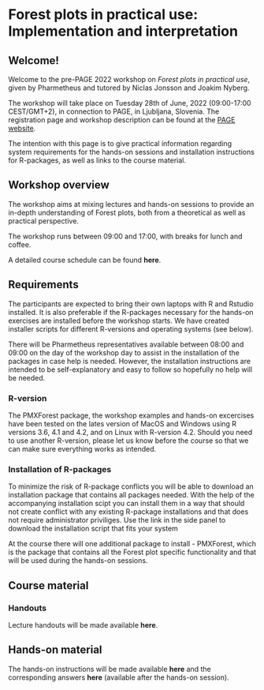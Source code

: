 # Forest plots in practical use: Implementation and interpretation

## Welcome!


Welcome to the pre-PAGE 2022 workshop on *Forest plots in practical use*, given by Pharmetheus and tutored by Niclas Jonsson and Joakim Nyberg.

The workshop will take place on Tuesday 28th of June, 2022 (09:00-17:00 CEST/GMT+2), in connection to PAGE, in Ljubljana, Slovenia. The registration page and workshop description can be found at the [PAGE website](https://www.page-meeting.org/default.asp?id=47&keuze=meeting&mid=23).

The intention with this page is to give practical information regarding system requirements for the hands-on sessions and installation instructions for R-packages, as well as links to the course material.

## Workshop overview

The workshop aims at mixing lectures and hands-on sessions to provide an in-depth understanding of Forest plots, both from a theoretical as well as practical perspective.

The workshop runs between 09:00 and 17:00, with breaks for lunch and coffee.

A detailed course schedule can be found **here**.


## Requirements

The participants are expected to bring their own laptops with R and Rstudio installed. It is also preferable if the R-packages necessary for the hands-on exercises are installed before the workshop starts. We have created installer scripts for different R-versions and operating systems (see below).

There will be Pharmetheus representatives available between 08:00 and 09:00 on the day of the workshop day to assist in the installation of the packages in case help is needed. However, the installation instructions are intended to be self-explanatory and easy to follow so hopefully no help will be needed.

### R-version

The PMXForest package, the workshop examples and hands-on excercises have been tested on the lates version of MacOS and Windows using R versions 3.6, 4.1 and 4.2, and on Linux with R-version 4.2. Should you need to use another R-version, please let us know before the course so that we can make sure everything works as intended.


### Installation of R-packages

To minimize the risk of R-package conflicts you will be able to download an installation package that contains all packages needed. With the help of the accompanying installation scipt you can install them in a way that should not create conflict with any existing R-package installations and that does not require administrator priviliges. Use the link in the side panel to download the installation script that fits your system 

At the course there will one additional package to install - PMXForest, which is the package that contains all the Forest plot specific functionality and that will be used during the hands-on sessions.  


## Course material

### Handouts

Lecture handouts will be made available **here**.

## Hands-on material

The hands-on instructions will be made available **here** and the corresponding answers **here** (available after the hands-on session).

